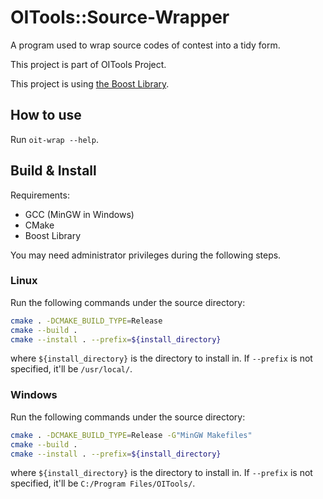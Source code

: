 # OITools::Source-Wrapper

A program used to wrap source codes of contest into a tidy form.

This project is part of OITools Project.

This project is using [the Boost Library](https://www.boost.org/).

## How to use

Run `oit-wrap --help`.

## Build & Install

Requirements:

* GCC (MinGW in Windows)
* CMake
* Boost Library

You may need administrator privileges during the following steps.

### Linux

Run the following commands under the source directory:

```bash
cmake . -DCMAKE_BUILD_TYPE=Release
cmake --build .
cmake --install . --prefix=${install_directory}
```

where `${install_directory}` is the directory to install in. If `--prefix` is not specified, it'll be `/usr/local/`.

### Windows

Run the following commands under the source directory:

```bash
cmake . -DCMAKE_BUILD_TYPE=Release -G"MinGW Makefiles"
cmake --build .
cmake --install . --prefix=${install_directory}
```

where `${install_directory}` is the directory to install in. If `--prefix` is not specified, it'll be `C:/Program Files/OITools/`.
